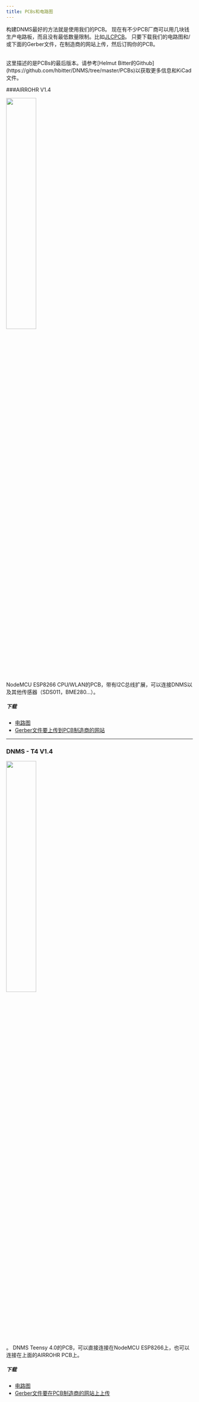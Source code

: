 ```yaml
---
title: PCBs和电路图
---
```


构建DNMS最好的方法就是使用我们的PCB。
现在有不少PCB厂商可以用几块钱生产电路板，而且没有最低数量限制。比如[JLCPCB](https://jlcpcb.com//)。
只要下载我们的电路图和/或下面的Gerber文件，在制造商的网站上传，然后订购你的PCB。

<br>
这里描述的是PCBs的最后版本。请参考[Helmut Bitter的Github](https://github.com/hbitter/DNMS/tree/master/PCBs)以获取更多信息和KiCad文件。

###AIRROHR V1.4
<img src="../docs/dnms/airrohr-PCB.jpg" style="display: block; width:40%;margin: 1em 0" loading="lazy"/>
NodeMCU ESP8266 CPU/WLAN的PCB，带有I2C总线扩展，可以连接DNMS以及其他传感器（SDS011，BME280...）。


##### 下载
* [电路图](./docs/dnms/airrohr-PCB-电路图.pdf)
* [Gerber文件要上传到PCB制造商的网站](./docs/dnms/airrohr-PCB-circuit-diagram-gerber.zip)

---

### DNMS - T4 V1.4
<img src="../docs/dnms/dnms-noise-measuring-teensy-4.jpg" style="display: block;width:40%; margin: 1em 0" loading="lazy"/>。
DNMS Teensy 4.0的PCB，可以直接连接在NodeMCU ESP8266上，也可以连接在上面的AIRROHR PCB上。


##### 下载
* [电路图](.../docs/dnms/dnms-噪声测量-teensy-40-电路图.pdf)
* [Gerber文件要在PCB制造商的网站上上传](./docs/dnms/dnms-噪声测量-teensy-40-circuit-gerber.zip)

